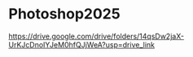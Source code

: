 # Photoshop2025

https://drive.google.com/drive/folders/14qsDw2jaX-UrKJcDnoIYJeM0hfQJjWeA?usp=drive_link
